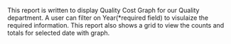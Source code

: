 This report is written to display Quality Cost Graph for our Quality department. 
A user can filter on Year(*required field) to visulaize the required information.
This report also shows a grid to view the counts and totals for selected date with graph.

